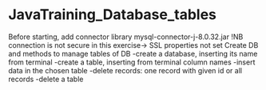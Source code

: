 # JavaTraining_Database_tables
Before starting, add connector library mysql-connector-j-8.0.32.jar
!NB connection is not secure in this exercise-> SSL properties not set
Create DB and methods to manage tables of DB
-create a database, inserting its name from terminal
-create a table, inserting from terminal column names
-insert data in the chosen table
-delete records: one record with given id or all records
-delete a table
